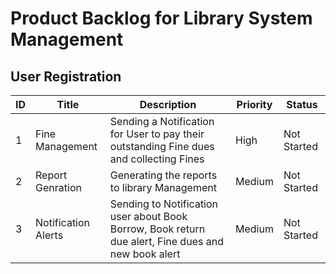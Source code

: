 # Product Backlog for Library System Management
## User Registration
| ID | Title | Description | Priority | Status |
| -- | ----- | ----------- | -------- | ------ |
| 1 | Fine Management | Sending a Notification for User to pay their outstanding Fine dues and collecting Fines| High | Not Started |
| 2 | Report Genration | Generating the reports to library Management | Medium | Not Started |
| 3 | Notification Alerts | Sending to Notification user about Book Borrow, Book return due alert, Fine dues and new book alert   | Medium | Not Started |
